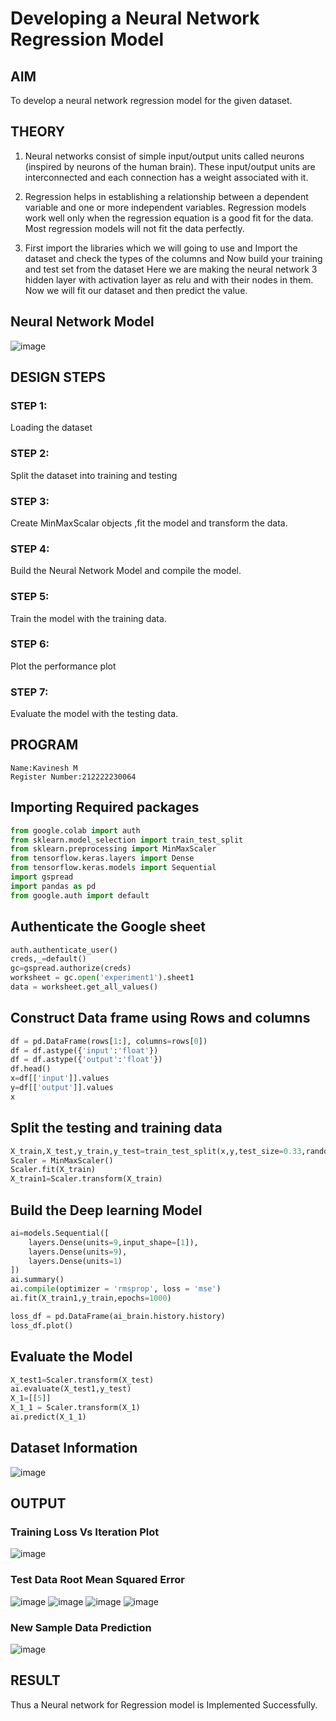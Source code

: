 # Developing a Neural Network Regression Model

## AIM

To develop a neural network regression model for the given dataset.

## THEORY

1) Neural networks consist of simple input/output units called neurons (inspired by neurons of the human brain). These input/output units are interconnected and each connection has a weight associated with it.

2) Regression helps in establishing a relationship between a dependent variable and one or more independent variables. Regression models work well only when the regression equation is a good fit for the data. Most regression models will not fit the data perfectly.

3) First import the libraries which we will going to use and Import the dataset and check the types of the columns and Now build your training and test set from the dataset Here we are making the neural network 3 hidden layer with activation layer as relu and with their nodes in them. Now we will fit our dataset and then predict the value.

## Neural Network Model

![image](https://github.com/user-attachments/assets/3d7adc83-202f-4c73-b802-278b49253ace)


## DESIGN STEPS

### STEP 1:

Loading the dataset


### STEP 2:

Split the dataset into training and testing


### STEP 3:

Create MinMaxScalar objects ,fit the model and transform the data.


### STEP 4:

Build the Neural Network Model and compile the model.


### STEP 5:

Train the model with the training data.


### STEP 6:

Plot the performance plot


### STEP 7:

Evaluate the model with the testing data.


## PROGRAM
```
Name:Kavinesh M
Register Number:212222230064
```
## Importing Required packages
```python
from google.colab import auth
from sklearn.model_selection import train_test_split
from sklearn.preprocessing import MinMaxScaler
from tensorflow.keras.layers import Dense
from tensorflow.keras.models import Sequential
import gspread
import pandas as pd
from google.auth import default

```
## Authenticate the Google sheet
```py
auth.authenticate_user()
creds,_=default()
gc=gspread.authorize(creds)
worksheet = gc.open('experiment1').sheet1
data = worksheet.get_all_values()
```
## Construct Data frame using Rows and columns
```py
df = pd.DataFrame(rows[1:], columns=rows[0])
df = df.astype({'input':'float'})
df = df.astype({'output':'float'})
df.head()
x=df[['input']].values
y=df[['output']].values
x
```
## Split the testing and training data
```py
X_train,X_test,y_train,y_test=train_test_split(x,y,test_size=0.33,random_state=33)
Scaler = MinMaxScaler()
Scaler.fit(X_train)
X_train1=Scaler.transform(X_train)
```
## Build the Deep learning Model
```py
ai=models.Sequential([
    layers.Dense(units=9,input_shape=[1]),
    layers.Dense(units=9),
    layers.Dense(units=1)
])
ai.summary()
ai.compile(optimizer = 'rmsprop', loss = 'mse')
ai.fit(X_train1,y_train,epochs=1000)

loss_df = pd.DataFrame(ai_brain.history.history)
loss_df.plot()
```

## Evaluate the Model
```py
X_test1=Scaler.transform(X_test)
ai.evaluate(X_test1,y_test)
X_1=[[5]]
X_1_1 = Scaler.transform(X_1)
ai.predict(X_1_1)
```

## Dataset Information

![image](https://github.com/user-attachments/assets/5dd1c27b-f597-41a3-86a3-2f0797355a13)


## OUTPUT

### Training Loss Vs Iteration Plot

![image](https://github.com/user-attachments/assets/96b5dcf7-38c5-440a-b0ea-7e41d2372a99)


### Test Data Root Mean Squared Error

![image](https://github.com/user-attachments/assets/6b3367c8-5a21-4468-b330-ad02fd534209)
![image](https://github.com/user-attachments/assets/593bbca6-3daa-4046-b1d2-1fb52cef37ea)
![image](https://github.com/user-attachments/assets/54484e53-23bc-424b-8daa-08e4a174fdd0)
![image](https://github.com/user-attachments/assets/f5612098-4399-42fc-9c0a-a1518a92866a)

### New Sample Data Prediction

![image](https://github.com/user-attachments/assets/7e83d2e8-6481-4584-86d4-f88bb3e79925)


## RESULT

Thus a Neural network for Regression model is Implemented Successfully.

